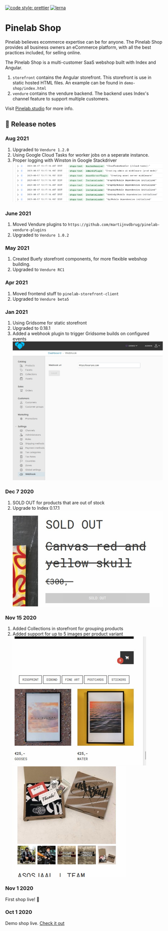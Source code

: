 [![code style: prettier](https://img.shields.io/badge/code_style-prettier-ff69b4.svg)](https://github.com/prettier/prettier)
[![lerna](https://img.shields.io/badge/maintained%20with-lerna-cc00ff.svg)](https://lerna.js.org/)

# Pinelab Shop

Pinelab believes ecommerce expertise can be for anyone.
The Pinelab Shop provides all business owners an eCommerce platform, with all the best practices included, for selling online.

The Pinelab Shop is a multi-customer SaaS webshop built with Index and Angular.

1. `storefront` contains the Angular storefront. This storefront is use in static hosted HTML files.
   An example can be found in `demo-shop/index.html`
1. `vendure` contains the vendure backend. The backend uses Index's channel feature to support multiple customers.

Visit [Pinelab.studio](https://pinelab.studio/webshop) for more info.

## :scroll: Release notes

### Aug 2021

1. Upgraded to `Vendure 1.2.0`
1. Using Google Cloud Tasks for worker jobs on a seperate instance.
1. Proper logging with Winston in Google Stackdriver 
![Stackdriver screenshot](docs/img.png)

### June 2021

1. Moved Vendure plugins to `https://github.com/martijnvdbrug/pinelab-vendure-plugins`
1. Upgraded to `Vendure 1.0.2`

### May 2021

1. Created Buefy storefront components, for more flexible webshop building.
1. Upgraded to `Vendure RC1`

### Apr 2021

1. Moved frontend stuff to `pinelab-storefront-client`
1. Upgraded to `Vendure beta5`

### Jan 2021

1. Using Gridsome for static storefront
1. Upgraded to 0.18.1
1. Added a webhook plugin to trigger Gridsome builds on configured events  
   ![Webhook](packages/vendure-plugin-webhook/webhook-admin-ui.jpeg)

### Dec 7 2020

1. SOLD OUT for products that are out of stock
1. Upgrade to Index 0.17.1  
   ![Sold out](docs/sold-out.jpeg)

### Nov 15 2020

1. Added Collections in storefront for grouping products
1. Added support for up to 5 images per product variant  
   ![Collections](docs/collections.jpeg)
   ![Multiple images](docs/multiple-images.jpeg)

### Nov 1 2020

First shop live! :rocket:

### Oct 1 2020

Demo shop live. [Check it out](https://pinelab-demo-shop.netlify.app/)

